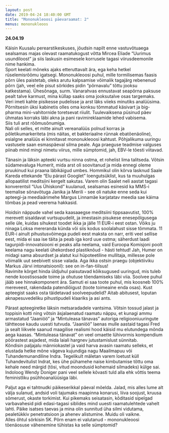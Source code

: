 ```yaml
---
layout: post
date: 2019-04-24 18:40:00 GMT
title: "Mononukleoosi päevaraamat: 2"
menus: mononukleoos
---
```

**24.04.19**

Käisin Kuusalu perearstikeskuses, jõudsin napilt enne vastuvõtuaega sealsamas majas olevast raamatukogust võtta Mircea Eliade “Uurimus usundiloost” ja siis laskusin esimesele korrusele tagasi viirusdeemonile nime hankima.  
Sport keelati mõneks ajaks etteruttavalt ära, ega keha hetkel rüselemisrõõmu igatsegi. Mononukleoosi puhul, mille tormilisemas faasis põrn üles paistetab, oleks arutu kalpsamise võimalik tagajärg rebenenud põrn (jah, veel eile pisut sörkides pidin “põrnavalu” tõttu jooksu katkestama). Ühesõnaga, surm. Vanarahvas ennustavat seapõrna paksuse pealt talve karmust, mina küllap saaks oma jooksutalve osas targemaks.  
Veri imeti kahte pisikesse pudelisse ja arst läks viieks minutiks analüüsima. Põrnitsesin üksi kabinetis olles oma konksu tõmmatud käsivart ja big-pharma mini-vahitornide toretsevat riiulit. Tuulevaiksena püsinud päev ühmatas korraks läbi akna ja pani ravimireklaamide lehed vabisema.  
Siis tuli arst rõõmusõnumiga.  
Nali oli selles, et mitte ainult vereanalüüs polnud korras ja põletikumarkeriteta (mis näitas, et bakteriaalne rünnak ebatõenäoline), esialgne analüüs ei kinnitavat mononukleoosi kahtust. Põhjalikuma uuringu vastusele saan esmaspäeval silma peale. Aga praeguse teadmise valguses piinab mind mingi nimetu viirus, mille sümptomid, jah, EBV-le tõesti viitavad.  

Tänasin ja läksin apteeki vurtsu ninna ostma, et rohelist lima talitseda. Võtsin südamevaluga Humerit, mida arst oli soovitanud ja mida ennegi oleme pruukinud kui praana läbikäigud umbes. Hommikul olin kõrva lasknud Saale Kareda ettekande “Elu pärast Googlet” loengutsüklist, kus ta muuhulgas allopaatilist meditsiini kergelt sakutas. Varem olin Saalet neli aastat tagasi konverentsil “Uus Ühiskond” kuulanud, sealsamas esinesid ka MMS-i teemalise sõnavõtuga Janika ja Merili - see oli natuke enne seda kui apteegi-ja meediaärimehe Margus Linnamäe karjatatav meedia sae käima tõmbas ja pead veerema hakkasid.   

Hoidsin näppude vahel seda kaasaaegse meditsiini tippsaavutist, 100% merevett sisaldavat vurtsupudelit, ja imestasin pisukese enesepõlgusega selle üle, kuidas sihukest toodet ikka ja jälle 11 EUR-i eest ostan. Võiks ju ninaga Loksa mereranda künda või siis kodus soolalahust sisse tõmmata. 11 EUR-i ainult pihustusvõimega pudeli eest maksta on narr, eriti veel sellise eest, mida ei saa ise täita ja peab iga kord uue ostma; säherdust laadi tagurpidi-innovatsiooni ei peaks alla neelama, vaid Euroopa Komisjoni poolt keelama nagu keelati ühekordsed plastiknõud - hästi tehtud! Jah, Humer on midagi sama absurdset ja alatut kui hüpoteetiline mullitaja, millesse pole võimalik uut seebivett sisse valada. Aga ikka ostsin praegu (objektiiviku Markus Järvi intonatsioonil): see on in-fan-tiilsus!  
Ravimite kõrget hinda üldjuhul paisutavad kõiksugused uuringud, mis tuleb nende koostisosade toime ja ohutuse tõendamiseks läbi viia. Soolvee puhul jääb see hinnakomponent ära. Samuti ei saa toote puhul, mis koosneb 100% mereveest, rakendada patendiõigust (toote toimeaine enda osas). Kust apteegist saaks osta täidetavad soolveepudelid? Aitab abitusest, loputan aknapesuvedeliku pihustipudeli klaariks ja asi ants.  

Pärast apteegiretke läksin metsaradadele vantsima. Võtsin tossud jalast ja toppisin kotti ning võtsin äsjalaenatud raamatu näppu, et kunagi ammu armastatud “Jaaniöö” ja “Mintuleasa tänavas” autoriga religiooniuuringute tähtteose kaudu uuesti tutvuda. “Jaaniöö” laenas mulle aastaid tagasi Fred ja sealt liikvele saanud maagilise realismi hood käisid mu elutundega mõnda aega kaasas. “Mintuleasa tänavat” on veel omaette lühivormis kompendium pöörastest asjadest, mida laiali hargnev jutustamislust sünnitab.  
Kõndisin paljajalu männiokastel ja vaid harva avasin raamatu selleks, et elustada hetke mõne vägeva kujundiga nagu Maailmapuu või Tuhandemunandiline Indra. Tegelikult mäletan varem loetust küll Tuhandevitulist Indrat, kes ühe pühamehe naise kimbutamise tõttu oma kehale need märgid (tõsi, vitud moondusid kohemaid silmadeks) külge sai. Indoloog Wendy Doniger pani veel sellele kõvasti tuld alla ehk võttis teema feministliku psühhoanalüüsiga läbi.   

Paljut aga ei tahtnudki päikeserikkal päeval mõelda. Jalad, mis alles lume alt välja sulanud, andsid voli tajumaks maapinna konarusi, liiva soojust, kruusa sõmerust, okaste torkimist. Kui pikemaks seisatasin, kõditasid sipelgad varbavahesid pidi edasi-tagasi siblides mind uuesti raamatulehtede vahelt lahti. Päike isatses taevas ja mina olin sunnitud üha silmi vidutama, pealetükkiv penetratsioon ja ahenev alistumine. Muidu oli vaikne.   
Alles õhtul sörkisin 5K. Põrn enam ei valutanud - mononukleoosi tõenäosuse vähenemine tühistas ka selle sümptomid?
